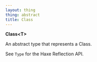 ```yaml
---
layout: thing
thing: abstract
title: Class
---
```

**Class&lt;T&gt;**

An abstract type that represents a Class.

See `Type` for the Haxe Reflection API.

